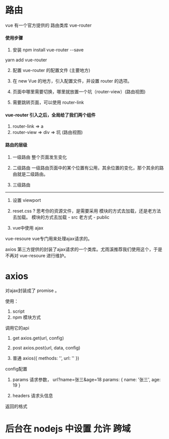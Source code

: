 # 路由

vue 有一个官方提供的 路由类库 vue-router


#### 使用步骤
1. 安装
  npm install vue-router --save

  yarn add vue-router

2. 配置 vue-router 的配置文件 (主要地方)

3. 在 new Vue 的地方，引入配置文件，并设置 router 的选项。

4. 页面中哪里需要切换，哪里就放置一个坑（router-view）(路由视图)

5. 需要跳转页面，可以使用 router-link

#### vue-router 引入之后，全局给了我们两个组件
1. router-link    =>  a
2. router-view    =>  div  => 坑 (路由视图)


#### 路由的层级

1. 一级路由   整个页面发生变化

2. 二级路由   一级路由页面中的某个位置有公用，其余位置的变化，那个其余的路由就是二级路由。

3. 三级路由

-----


1. 设置 viewport

2. reset.css
  ? 思考你的资源文件，是需要采用 模块的方式去加载，还是老方法去加载。
    模块的方式去加载 - src
    老方式          - public

3. vue中使用 ajax

  vue-resoure vue专门用来处理ajax请求的。

  axios       第三方提供的封装了ajax请求的一个类库。尤雨溪推荐我们使用这个，于是不再对 vue-resoure 进行维护。

# axios

  对ajax封装成了 promise 。

  使用：
  1. script
  2. npm 模块方式

  调用它的api

  1. get
  axios.get(url, config)

  2. post
  axios.post(url, data, config)

  3. 普通
  axios({
    methods: '',
    url: ''
  })

  config配置
  1. params   请求参数，    url?name=张三&age=18
    params: {
      name: '张三',
      age: 19
    }

  2. headers  请求头信息

  返回的格式


# 后台在 nodejs 中设置 允许 跨域
